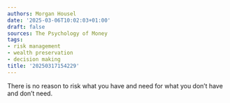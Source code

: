 ```yaml
---
authors: Morgan Housel
date: '2025-03-06T10:02:03+01:00'
draft: false
sources: The Psychology of Money
tags:
- risk management
- wealth preservation
- decision making
title: '20250317154229'
---
```


There is no reason to risk what you have and need for what you don’t have and don’t need.